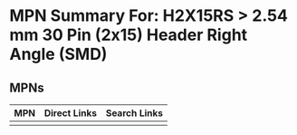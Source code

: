



# MPN Summary For: H2X15RS > 2.54 mm 30 Pin (2x15) Header Right Angle (SMD)

## MPNs
  

|MPN|Direct Links|Search Links|
| :--- | :--- | :--- |
||||
